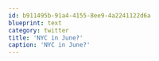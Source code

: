 ```yaml
---
id: b911495b-91a4-4155-8ee9-4a2241122d6a
blueprint: text
category: twitter
title: 'NYC in June?'
caption: 'NYC in June?'
---
```


